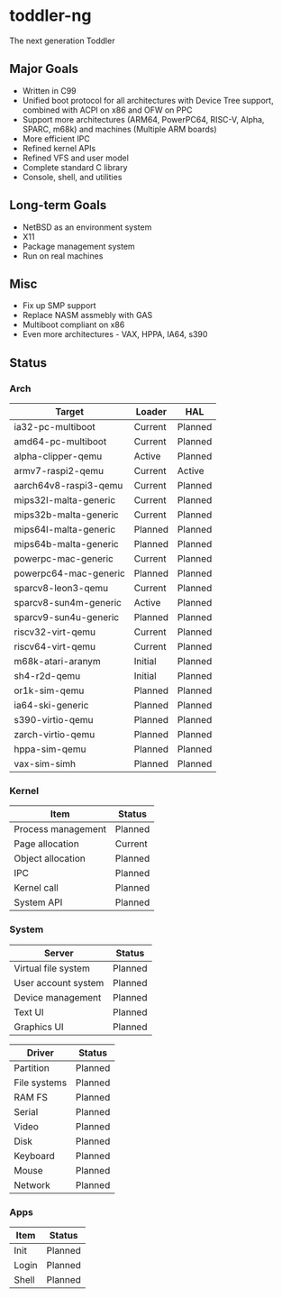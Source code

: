 # toddler-ng
The next generation Toddler

## Major Goals
* Written in C99
* Unified boot protocol for all architectures with Device Tree support, combined with ACPI on x86 and OFW on PPC
* Support more architectures (ARM64, PowerPC64, RISC-V, Alpha, SPARC, m68k) and machines (Multiple ARM boards)
* More efficient IPC
* Refined kernel APIs
* Refined VFS and user model
* Complete standard C library
* Console, shell, and utilities

## Long-term Goals
* NetBSD as an environment system
* X11
* Package management system
* Run on real machines

## Misc
* Fix up SMP support
* Replace NASM assmebly with GAS
* Multiboot compliant on x86
* Even more architectures - VAX, HPPA, IA64, s390

## Status

### Arch

| Target                | Loader    | HAL       |
| --------------------- | --------- | --------- |
| ia32-pc-multiboot     | Current   | Planned   |
| amd64-pc-multiboot    | Current   | Planned   |
| alpha-clipper-qemu    | Active    | Planned   |
| armv7-raspi2-qemu     | Current   | Active    |
| aarch64v8-raspi3-qemu | Current   | Planned   |
| mips32l-malta-generic | Current   | Planned   |
| mips32b-malta-generic | Current   | Planned   |
| mips64l-malta-generic | Planned   | Planned   |
| mips64b-malta-generic | Planned   | Planned   |
| powerpc-mac-generic   | Current   | Planned   |
| powerpc64-mac-generic | Planned   | Planned   |
| sparcv8-leon3-qemu    | Current   | Planned   |
| sparcv8-sun4m-generic | Active    | Planned   |
| sparcv9-sun4u-generic | Planned   | Planned   |
| riscv32-virt-qemu     | Current   | Planned   |
| riscv64-virt-qemu     | Current   | Planned   |
| m68k-atari-aranym     | Initial   | Planned   |
| sh4-r2d-qemu          | Initial   | Planned   |
| or1k-sim-qemu         | Planned   | Planned   |
| ia64-ski-generic      | Planned   | Planned   |
| s390-virtio-qemu      | Planned   | Planned   |
| zarch-virtio-qemu     | Planned   | Planned   |
| hppa-sim-qemu         | Planned   | Planned   |
| vax-sim-simh          | Planned   | Planned   |

### Kernel

| Item                  | Status    |
| --------------------- | --------- |
| Process management    | Planned   |
| Page allocation       | Current   |
| Object allocation     | Planned   |
| IPC                   | Planned   |
| Kernel call           | Planned   |
| System API            | Planned   |

### System

| Server                | Status    |
| --------------------- | --------- |
| Virtual file system   | Planned   |
| User account system   | Planned   |
| Device management     | Planned   |
| Text UI               | Planned   |
| Graphics UI           | Planned   |

| Driver                | Status    |
| --------------------- | --------- |
| Partition             | Planned   |
| File systems          | Planned   |
| RAM FS                | Planned   |
| Serial                | Planned   |
| Video                 | Planned   |
| Disk                  | Planned   |
| Keyboard              | Planned   |
| Mouse                 | Planned   |
| Network               | Planned   |

### Apps

| Item                  | Status    |
| --------------------- | --------- |
| Init                  | Planned   |
| Login                 | Planned   |
| Shell                 | Planned   |
